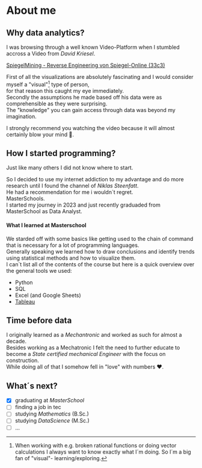 # About me

## Why data analytics?
I was browsing through a well known Video-Platform when I stumbled accross a Video from *David Kriesel*.  </p>
[SpiegelMining - Reverse Engineering von Spiegel-Online (33c3)](https://www.youtube.com/watch?v=-YpwsdRKt8Q)  </p>
First of all the visualizations are absolutely fascinating and I would consider myself a "visual"[^1] type of person,  </br> for that reason this caught my eye immediately.  <br>
Secondly the assumptions he made based off his data were as comprehensible as they were surprising.  <br>
The "knowledge" you can gain access through data was beyond my imagination.  </p>
I strongly recommend you watching the video because it will almost certainly blow your mind :exploding_head:.

## How I started programming?
Just like many others I did not know where to start.  </p>
So I decided to use my internet addiction to my advantage and do more research until I found the channel of *Niklas Steenfatt*.  <br>
He had a recommendation for me i wouldn´t regret.  <br>
MasterSchools.  <br>
I started my journey in 2023 and just recently graduaded from MasterSchool as Data Analyst.  <br>


#### What I learned at Masterschool
We starded off with some basics like getting used to the chain of command that is necessary for a lot of programming languages.  <br>
Generally speaking we learned how to draw conclusions and identify trends using statistical methods and how to visualize them.  <br>
I can´t list all of the contents of the course but here is a quick overview over the general tools we used:  
  - Python
  - SQL
  - Excel (and Google Sheets)
  - [Tableau](https://public.tableau.com/app/profile/roland.pund/viz/GloBox_Project_1/KPIOverview)

## Time before data
I originally learned as a *Mechantronic* and worked as such for almost a decade.  <br>
Besides working as a Mechatronic I felt the need to further educate to become a *State certified mechanical Engineer* with the focus on construction.  <br>
While doing all of that I somehow fell in "love" with numbers :heart:.

## What´s next?
- [x] graduating at *MasterSchool*
- [ ] finding a job in tec
- [ ] studying *Mathematics* (B.Sc.)
- [ ] studying *DataScience* (M.Sc.)
- [ ] ...

[^1]: When working with e.g. broken rational functions or doing vector calculations I always want to know exactly what I´m doing. So I´m a big fan of "visual"- learning/exploring.
